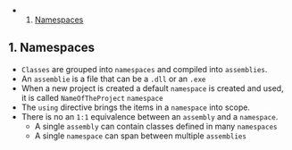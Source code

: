 <!-- vscode-markdown-toc -->
* 1. [Namespaces](#Namespaces)

<!-- vscode-markdown-toc-config
	numbering=true
	autoSave=true
	/vscode-markdown-toc-config -->
<!-- /vscode-markdown-toc -->

##  1. <a name='Namespaces'></a>Namespaces
- `Classes` are grouped into `namespaces` and compiled into `assemblies`. 
- An `assemblie` is a file that can be a `.dll` or an `.exe`
- When a new project is created a default `namespace` is created and used, it is called  `NameOfTheProject` `namespace`
- The `using` directive brings the items in a `namespace` into scope.
- There is no an `1:1` equivalence between an `assembly` and a `namespace`.
  - A single `assembly` can contain classes defined in many `namespaces`
  - A single `namespace` can span between multiple `assemblies`
  
  